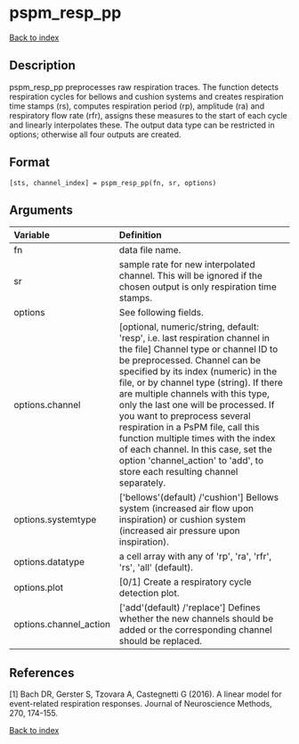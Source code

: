 # pspm_resp_pp
[Back to index](/PsPM/ref/)

## Description

pspm_resp_pp preprocesses raw respiration traces. The function detects respiration cycles for bellows and cushion systems and creates respiration time stamps (rs), computes respiration period (rp), amplitude (ra) and respiratory flow rate (rfr), assigns these measures to the start of each cycle and linearly interpolates these. The output data type can be restricted in options; otherwise all four outputs are created.


## Format

`[sts, channel_index] = pspm_resp_pp(fn, sr, options)`


## Arguments

| Variable | Definition |
|:--|:--|
| fn | data file name. |
| sr | sample rate for new interpolated channel. This will be ignored if the chosen output is only respiration time stamps. |
| options | See following fields. |
| options.channel | [optional, numeric/string, default: 'resp', i.e. last respiration channel in the file] Channel type or channel ID to be preprocessed. Channel can be specified by its index (numeric) in the file, or by channel type (string). If there are multiple channels with this type, only the last one will be processed. If you want to preprocess several respiration in a PsPM file, call this function multiple times with the index of each channel. In this case, set the option 'channel_action' to 'add', to store each resulting channel separately. |
| options.systemtype | ['bellows'(default) /'cushion'] Bellows system (increased air flow upon inspiration) or cushion system (increased air pressure upon inspiration). |
| options.datatype | a cell array with any of 'rp', 'ra', 'rfr', 'rs', 'all' (default). |
| options.plot | [0/1] Create a respiratory cycle detection plot. |
| options.channel_action | ['add'(default) /'replace'] Defines whether the new channels should be added or the corresponding channel should be replaced. |

## References

[1] Bach DR, Gerster S, Tzovara A, Castegnetti G (2016). A linear model for event-related respiration responses. Journal of Neuroscience Methods, 270, 174-155.



[Back to index](/PsPM/ref/)
